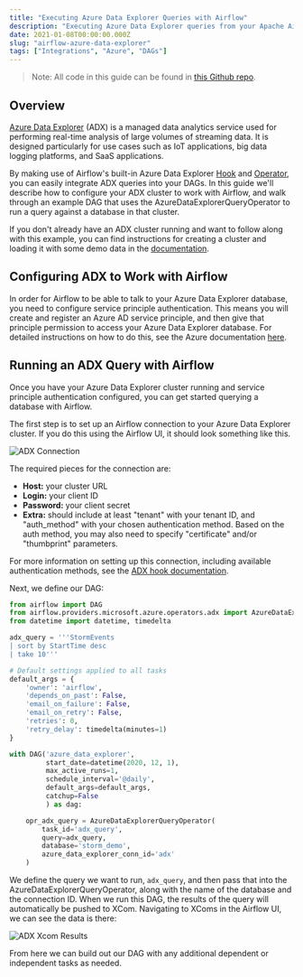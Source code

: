 ```yaml
---
title: "Executing Azure Data Explorer Queries with Airflow"
description: "Executing Azure Data Explorer queries from your Apache Airflow DAGs."
date: 2021-01-08T00:00:00.000Z
slug: "airflow-azure-data-explorer"
tags: ["Integrations", "Azure", "DAGs"]
---
```


> Note: All code in this guide can be found in [this Github repo](https://github.com/astronomer/azure-operator-tutorials).

## Overview

[Azure Data Explorer](https://azure.microsoft.com/en-us/services/data-explorer/) (ADX) is a managed data analytics service used for performing real-time analysis of large volumes of streaming data. It is designed particularly for use cases such as IoT applications, big data logging platforms, and SaaS applications. 

By making use of Airflow's built-in Azure Data Explorer [Hook](http://airflow.apache.org/docs/apache-airflow-providers-microsoft-azure/stable/_api/airflow/providers/microsoft/azure/hooks/adx/index.html) and [Operator](http://airflow.apache.org/docs/apache-airflow-providers-microsoft-azure/stable/_api/airflow/providers/microsoft/azure/operators/adx/index.html), you can easily integrate ADX queries into your DAGs. In this guide we'll describe how to configure your ADX cluster to work with Airflow, and walk through an example DAG that uses the AzureDataExplorerQueryOperator to run a query against a database in that cluster. 

If you don't already have an ADX cluster running and want to follow along with this example, you can find instructions for creating a cluster and loading it with some demo data in the [documentation](https://docs.microsoft.com/en-us/azure/data-explorer/create-cluster-database-portal). 

## Configuring ADX to Work with Airflow

In order for Airflow to be able to talk to your Azure Data Explorer database, you need to configure service principle authentication. This means you will create and register an Azure AD service principle, and then give that principle permission to access your Azure Data Explorer database. For detailed instructions on how to do this, see the Azure documentation [here](https://docs.microsoft.com/en-us/azure/data-explorer/provision-azure-ad-app).

## Running an ADX Query with Airflow

Once you have your Azure Data Explorer cluster running and service principle authentication configured, you can get started querying a database with Airflow. 

The first step is to set up an Airflow connection to your Azure Data Explorer cluster. If you do this using the Airflow UI, it should look something like this.

![ADX Connection](https://assets2.astronomer.io/main/guides/azure-data-explorer/adx_connection.png)

The required pieces for the connection are:

- **Host:** your cluster URL
- **Login:** your client ID
- **Password:** your client secret
- **Extra:** should include at least "tenant" with your tenant ID, and "auth_method" with your chosen authentication method. Based on the auth method, you may also need to specify "certificate" and/or "thumbprint" parameters.

For more information on setting up this connection, including available authentication methods, see the [ADX hook documentation](https://github.com/apache/airflow/blob/master/airflow/providers/microsoft/azure/hooks/adx.py).

Next, we define our DAG:

```python
from airflow import DAG
from airflow.providers.microsoft.azure.operators.adx import AzureDataExplorerQueryOperator
from datetime import datetime, timedelta

adx_query = '''StormEvents
| sort by StartTime desc
| take 10'''

# Default settings applied to all tasks
default_args = {
    'owner': 'airflow',
    'depends_on_past': False,
    'email_on_failure': False,
    'email_on_retry': False,
    'retries': 0,
    'retry_delay': timedelta(minutes=1)
}

with DAG('azure_data_explorer',
         start_date=datetime(2020, 12, 1),
         max_active_runs=1,
         schedule_interval='@daily',
         default_args=default_args,
         catchup=False
         ) as dag:

    opr_adx_query = AzureDataExplorerQueryOperator(
        task_id='adx_query',
        query=adx_query,
        database='storm_demo',
        azure_data_explorer_conn_id='adx'
    )
```

We define the query we want to run, `adx_query`, and then pass that into the AzureDataExplorerQueryOperator, along with the name of the database and the connection ID. When we run this DAG, the results of the query will automatically be pushed to XCom. Navigating to XComs in the Airflow UI, we can see the data is there: 

![ADX Xcom Results](https://assets2.astronomer.io/main/guides/azure-data-explorer/adx_xcom.png)

From here we can build out our DAG with any additional dependent or independent tasks as needed.